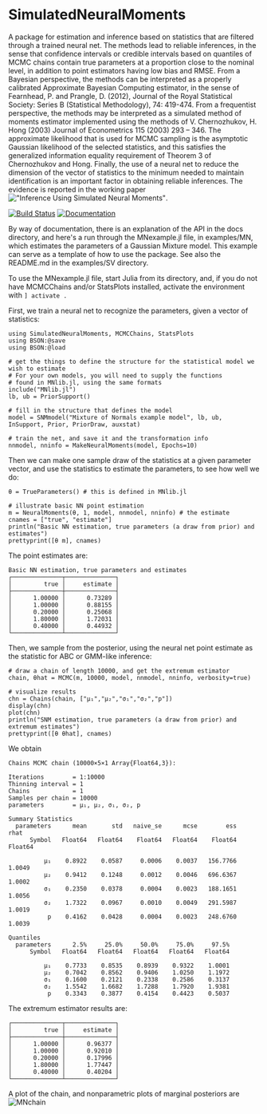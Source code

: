 # SimulatedNeuralMoments
A package for estimation and inference based on statistics that are filtered through a trained neural net. The methods lead to reliable inferences, in the sense that confidence intervals or credible intervals based on quantiles of MCMC chains contain true parameters at a proportion close to the nominal level, in addition to point estimators having low bias and RMSE. From a Bayesian perspective, the methods can be interpreted as a properly calibrated Approximate Bayesian Computing estimator, in the sense of Fearnhead, P. and Prangle, D. (2012), Journal of the Royal Statistical Society: Series B (Statistical Methodology), 74: 419-474. From a frequentist perspective, the methods may be interpreted as a simulated method of moments estimator implemented using the methods of V. Chernozhukov, H. Hong (2003) Journal of Econometrics 115 (2003) 293 – 346. The approximate likelihood that is used for MCMC sampling is the asymptotic Gaussian likelihood of the selected statistics, and this satisfies the generalized information equality requirement of Theorem 3 of Chernozhukov and Hong. Finally, the use of a neural net to reduce the dimension of the vector of statistics to the minimum needed to maintain identification is an important factor in obtaining reliable inferences. The evidence is reported in the working paper !["Inference Using Simulated Neural Moments"](https://www.barcelonagse.eu/research/working-papers/inference-using-simulated-neural-moments).

[![Build Status](https://travis-ci.org/mcreel/SimulatedNeuralMoments.jl.svg?branch=main)](https://travis-ci.org/mcreel/SimulatedNeuralMoments.jl)
[![Documentation](https://img.shields.io/badge/docs-latest-blue.svg)](https://github.com/mcreel/SimulatedNeuralMoments.jl/blob/main/docs/API.md)

By way of documentation, there is an explanation of the API in the docs directory, and here's a run through the MNexample.jl file, in examples/MN, which estimates the parameters of a Gaussian Mixture model. This example can serve as a template of how to use the package. See also the README.md in the examples/SV directory.

To use the MNexample.jl file, start Julia from its directory, and, if you do not have MCMCChains and/or StatsPlots installed, activate the environment with ```] activate .``` 

First, we train a neural net to recognize the parameters, given a vector of statistics:

```
using SimulatedNeuralMoments, MCMCChains, StatsPlots
using BSON:@save
using BSON:@load

# get the things to define the structure for the statistical model we wish to estimate
# For your own models, you will need to supply the functions
# found in MNlib.jl, using the same formats
include("MNlib.jl")
lb, ub = PriorSupport()

# fill in the structure that defines the model
model = SNMmodel("Mixture of Normals example model", lb, ub, InSupport, Prior, PriorDraw, auxstat)

# train the net, and save it and the transformation info
nnmodel, nninfo = MakeNeuralMoments(model, Epochs=10)
```

Then we can make one sample draw of the statistics at a given parameter vector, and use the statistics to estimate the parameters, to see how well we do:
```
θ = TrueParameters() # this is defined in MNlib.jl

# illustrate basic NN point estimation
m = NeuralMoments(θ, 1, model, nnmodel, nninfo) # the estimate
cnames = ["true", "estimate"]
println("Basic NN estimation, true parameters (a draw from prior) and estimates")
prettyprint([θ m], cnames)

```
The point estimates are:
```
Basic NN estimation, true parameters and estimates
┌──────────────┬──────────────┐
│         true │     estimate │
├──────────────┼──────────────┤
│      1.00000 │      0.73289 │
│      1.00000 │      0.88155 │
│      0.20000 │      0.25068 │
│      1.80000 │      1.72031 │
│      0.40000 │      0.44932 │
└──────────────┴──────────────┘
```

Then, we sample from the posterior, using the neural net point estimate as the statistic for ABC or GMM-like inference:

```
# draw a chain of length 10000, and get the extremum estimator
chain, θhat = MCMC(m, 10000, model, nnmodel, nninfo, verbosity=true)

# visualize results
chn = Chains(chain, ["μ₁","μ₂","σ₁","σ₂","p"])
display(chn)
plot(chn)
println("SNM estimation, true parameters (a draw from prior) and extremum estimates")
prettyprint([θ θhat], cnames)
```

We obtain

```
Chains MCMC chain (10000×5×1 Array{Float64,3}):

Iterations        = 1:10000
Thinning interval = 1
Chains            = 1
Samples per chain = 10000
parameters        = μ₁, μ₂, σ₁, σ₂, p

Summary Statistics
  parameters      mean       std   naive_se      mcse        ess      rhat 
      Symbol   Float64   Float64    Float64   Float64    Float64   Float64 

          μ₁    0.8922    0.0587     0.0006    0.0037   156.7766    1.0049
          μ₂    0.9412    0.1248     0.0012    0.0046   696.6367    1.0002
          σ₁    0.2350    0.0378     0.0004    0.0023   188.1651    1.0056
          σ₂    1.7322    0.0967     0.0010    0.0049   291.5987    1.0019
           p    0.4162    0.0428     0.0004    0.0023   248.6760    1.0039

Quantiles
  parameters      2.5%     25.0%     50.0%     75.0%     97.5% 
      Symbol   Float64   Float64   Float64   Float64   Float64 

          μ₁    0.7733    0.8535    0.8939    0.9322    1.0001
          μ₂    0.7042    0.8562    0.9406    1.0250    1.1972
          σ₁    0.1600    0.2121    0.2338    0.2586    0.3137
          σ₂    1.5542    1.6682    1.7288    1.7920    1.9381
           p    0.3343    0.3877    0.4154    0.4423    0.5037 
```
The extremum estimator results are:
```
┌──────────────┬──────────────┐
│         true │     estimate │
├──────────────┼──────────────┤
│      1.00000 │      0.96377 │
│      1.00000 │      0.92010 │
│      0.20000 │      0.17996 │
│      1.80000 │      1.77447 │
│      0.40000 │      0.40204 │
└──────────────┴──────────────┘
```
A plot of the chain, and nonparametric plots of marginal posteriors are
![MNchain](https://github.com/mcreel/SimulatedNeuralMoments.jl/blob/main/examples/MN/chain.png)



